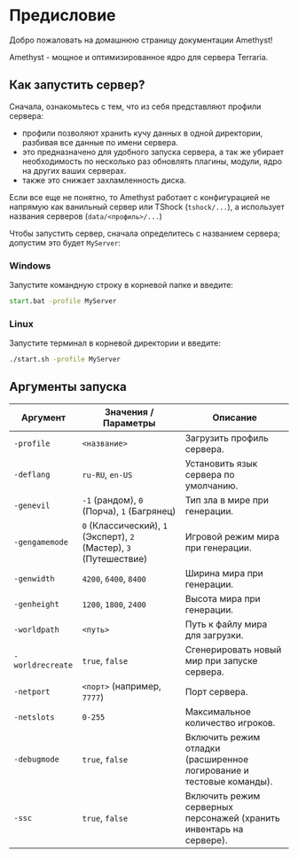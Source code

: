 # Предисловие

Добро пожаловать на домашнюю страницу документации Amethyst!

Amethyst - мощное и оптимизированное ядро для сервера Terraria.

## Как запустить сервер?
Сначала, ознакомьтесь с тем, что из себя представляют профили сервера:

- профили позволяют хранить кучу данных в одной директории, разбивая все данные по имени сервера.
- это предназначено для удобного запуска сервера, а так же убирает необходимость по несколько раз обновлять плагины, модули, ядро на других ваших серверах.
- также это снижает захламленность диска.

Если все еще не понятно, то Amethyst работает с конфигурацией не напрямую как ванильный сервер или TShock (`tshock/...`), а использует названия серверов (`data/<профиль>/...`)

Чтобы запустить сервер, сначала определитесь с названием сервера; допустим это будет `MyServer`:
### Windows
Запустите командную строку в корневой папке и введите:

```bat
start.bat -profile MyServer
```
### Linux
Запустите терминал в корневой директории и введите:

```sh
./start.sh -profile MyServer
```

## Аргументы запуска
| Аргумент           | Значения / Параметры                                | Описание                                                               |
|---------------------|----------------------------------------------------|------------------------------------------------------------------------|
| `-profile`          | `<название>`                                       | Загрузить профиль сервера.                                             |
| `-deflang`          | `ru-RU`, `en-US`                                  | Установить язык сервера по умолчанию.                                   |
| `-genevil`          | `-1` (рандом), `0` (Порча), `1` (Багрянец)         | Тип зла в мире при генерации.                                          |
| `-gengamemode`      | `0` (Классический), `1` (Эксперт), `2` (Мастер), `3` (Путешествие) | Игровой режим мира при генерации.                      |
| `-genwidth`         | `4200`, `6400`, `8400`                             | Ширина мира при генерации.                                             |
| `-genheight`        | `1200`, `1800`, `2400`                             | Высота мира при генерации.                                             |
| `-worldpath`        | `<путь>`                                           | Путь к файлу мира для загрузки.                                        |
| `-worldrecreate`    | `true`, `false`                                    | Сгенерировать новый мир при запуске сервера.                           |
| `-netport`          | `<порт>` (например, `7777`)                        | Порт сервера.                                                          |
| `-netslots`         | `0-255`                                            | Максимальное количество игроков.                                       |
| `-debugmode`        | `true`, `false`                                    | Включить режим отладки (расширенное логирование и тестовые команды).   |
| `-ssc`              | `true`, `false`                                    | Включить режим серверных персонажей (хранить инвентарь на сервере).    |